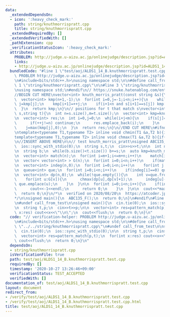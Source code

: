 ```yaml
---
data:
  _extendedDependsOn:
  - icon: ':heavy_check_mark:'
    path: string/knuthmorrispratt.cpp
    title: string/knuthmorrispratt.cpp
  _extendedRequiredBy: []
  _extendedVerifiedWith: []
  _pathExtension: cpp
  _verificationStatusIcon: ':heavy_check_mark:'
  attributes:
    PROBLEM: http://judge.u-aizu.ac.jp/onlinejudge/description.jsp?id=ALDS1_14_B
    links:
    - http://judge.u-aizu.ac.jp/onlinejudge/description.jsp?id=ALDS1_14_B
  bundledCode: "#line 1 \"test/aoj/ALDS1_14_B.knuthmorrispratt.test.cpp\"\n// verification-helper:\
    \ PROBLEM http://judge.u-aizu.ac.jp/onlinejudge/description.jsp?id=ALDS1_14_B\n\
    \n#include<bits/stdc++.h>\nusing namespace std;\n\n#define call_from_test\n#line\
    \ 1 \"string/knuthmorrispratt.cpp\"\n\n#line 3 \"string/knuthmorrispratt.cpp\"\
    \nusing namespace std;\n#endif\n// https://snuke.hatenablog.com/entry/2017/07/18/101026\n\
    //BEGIN CUT HERE\nvector<int> knuth_morris_pratt(const string &s){\n  int n=s.size();\n\
    \  vector<int> kmp(n+1,-1);\n  for(int i=0,j=-1;i<n;i++){\n    while(~j and s[i]!=s[j])\
    \ j=kmp[j];\n    kmp[i+1]=++j;\n    if(i+1<n and s[i+1]==s[j]) kmp[i+1]=kmp[j];\n\
    \  }\n  return kmp;\n}\n// positions for t that match s\nvector<int> pattern_match(string\
    \ s,string t){\n  int n=s.size(),m=t.size();\n  vector<int> kmp=knuth_morris_pratt(s);\n\
    \n  vector<int> res;\n  int i=0,j=0;\n  while(i+j<m){\n    if(s[j]==t[i+j]){\n\
    \      if(++j!=n) continue;\n      res.emplace_back(i);\n    }\n    i+=j-kmp[j];\n\
    \    j=max(kmp[j],0);\n  }\n  return res;\n}\n//END CUT HERE\n#ifndef call_from_test\n\
    \ntemplate<typename T1,typename T2> inline void chmin(T1 &a,T2 b){if(a>b) a=b;}\n\
    template<typename T1,typename T2> inline void chmax(T1 &a,T2 b){if(a<b) a=b;}\n\
    \n//INSERT ABOVE HERE\n\n// test knuth_morris_pratt\nsigned ABC135_F(){\n  cin.tie(0);\n\
    \  ios::sync_with_stdio(0);\n  string s,t;\n  cin>>s>>t;\n\n  int n=s.size(),m=t.size();\n\
    \n  string b;\n  while(b.size()<t.size()) b+=s;\n  auto kmp=knuth_morris_pratt(t+'$'+b+b);\n\
    \n  vector<int> match(n);\n  for(int i=m+1;i<=m+n;i++)\n    match[i-(m+1)]=kmp[i+m]==m;\n\
    \n  vector< vector<int> > G(n);\n  for(int i=0;i<n;i++)\n    if(match[i]) G[i].emplace_back((i+m)%n);\n\
    \n  vector<int> indeg(n,0);\n  for(int i=0;i<n;i++)\n    for(int j:G[i]) indeg[j]++;\n\
    \n  queue<int> que;\n  for(int i=0;i<n;i++)\n    if(indeg[i]==0) que.emplace(i);\n\
    \n  vector<int> dp(n,0);\n  while(!que.empty()){\n    int v=que.front();que.pop();\n\
    \    for(int u:G[v]){\n      chmax(dp[u],dp[v]+1);\n      indeg[u]--;\n      if(indeg[u]==0)\
    \ que.emplace(u);\n    }\n  }\n\n  for(int i=0;i<n;i++){\n    if(indeg[i]!=0){\n\
    \      cout<<-1<<endl;\n      return 0;\n    }\n  }\n\n  cout<<*max_element(dp.begin(),dp.end())<<endl;\n\
    \  return 0;\n}\n/*\n  verified on 2020/08/20\n  https://atcoder.jp/contests/abc135/tasks/abc135_f\n\
    */\n\nsigned main(){\n  ABC135_F();\n  return 0;\n}\n#endif\n#line 8 \"test/aoj/ALDS1_14_B.knuthmorrispratt.test.cpp\"\
    \n#undef call_from_test\n\nsigned main(){\n  cin.tie(0);\n  ios::sync_with_stdio(0);\n\
    \n  string t,p;\n  cin>>t>>p;\n\n  vector<int> res=pattern_match(p,t);\n  for(int\
    \ x:res) cout<<x<<\"\\n\";\n  cout<<flush;\n  return 0;\n}\n"
  code: "// verification-helper: PROBLEM http://judge.u-aizu.ac.jp/onlinejudge/description.jsp?id=ALDS1_14_B\n\
    \n#include<bits/stdc++.h>\nusing namespace std;\n\n#define call_from_test\n#include\
    \ \"../../string/knuthmorrispratt.cpp\"\n#undef call_from_test\n\nsigned main(){\n\
    \  cin.tie(0);\n  ios::sync_with_stdio(0);\n\n  string t,p;\n  cin>>t>>p;\n\n\
    \  vector<int> res=pattern_match(p,t);\n  for(int x:res) cout<<x<<\"\\n\";\n \
    \ cout<<flush;\n  return 0;\n}\n"
  dependsOn:
  - string/knuthmorrispratt.cpp
  isVerificationFile: true
  path: test/aoj/ALDS1_14_B.knuthmorrispratt.test.cpp
  requiredBy: []
  timestamp: '2020-10-27 13:26:46+09:00'
  verificationStatus: TEST_ACCEPTED
  verifiedWith: []
documentation_of: test/aoj/ALDS1_14_B.knuthmorrispratt.test.cpp
layout: document
redirect_from:
- /verify/test/aoj/ALDS1_14_B.knuthmorrispratt.test.cpp
- /verify/test/aoj/ALDS1_14_B.knuthmorrispratt.test.cpp.html
title: test/aoj/ALDS1_14_B.knuthmorrispratt.test.cpp
---
```


